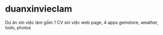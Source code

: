 # duanxinvieclam
Dự án xin việc làm gồm 1 CV xin việc web page, 4 apps gemstore, weather, todo, photos
